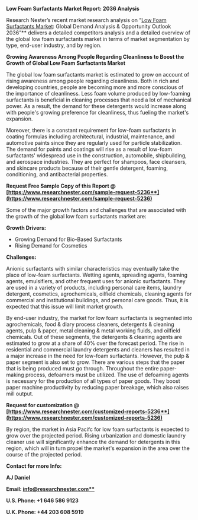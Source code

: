 ﻿**Low Foam Surfactants Market Report: 2036 Analysis**

Research Nester’s recent market research analysis on “[Low Foam Surfactants Market](https://www.researchnester.com/reports/low-foam-surfactants-market/5236): Global Demand Analysis & Opportunity Outlook 2036”** delivers a detailed competitors analysis and a detailed overview of the global low foam surfactants market in terms of market segmentation by type, end-user industry, and by region. 

**Growing Awareness Among People Regarding Cleanliness to Boost the Growth of Global Low Foam Surfactants Market** 

The global low foam surfactants market is estimated to grow on account of rising awareness among people regarding cleanliness. Both in rich and developing countries, people are becoming more and more conscious of the importance of cleanliness. Less foam volume produced by low-foaming surfactants is beneficial in cleaning processes that need a lot of mechanical power. As a result, the demand for these detergents would increase along with people's growing preference for cleanliness, thus fueling the market's expansion. 

Moreover, there is a constant requirement for low-foam surfactants in coating formulas including architectural, industrial, maintenance, and automotive paints since they are regularly used for particle stabilization. The demand for paints and coatings will rise as a result of low-foam surfactants' widespread use in the construction, automobile, shipbuilding, and aerospace industries. They are perfect for shampoos, face cleansers, and skincare products because of their gentle detergent, foaming, conditioning, and antibacterial properties. 

**Request Free Sample Copy of this Report @ [https://www.researchnester.com/sample-request-5236**](https://www.researchnester.com/sample-request-5236)**

Some of the major growth factors and challenges that are associated with the growth of the global low foam surfactants market are: 

**Growth Drivers:**

- Growing Demand for Bio-Based Surfactants 
- Rising Demand for Cosmetics 

**Challenges:**

Anionic surfactants with similar characteristics may eventually take the place of low-foam surfactants. Wetting agents, spreading agents, foaming agents, emulsifiers, and other frequent uses for anionic surfactants. They are used in a variety of products, including personal care items, laundry detergent, cosmetics, agrochemicals, oilfield chemicals, cleaning agents for commercial and institutional buildings, and personal care goods. Thus, it is expected that this issue will limit market growth. 

By end-user industry, the market for low foam surfactants is segmented into agrochemicals, food & diary process cleaners, detergents & cleaning agents, pulp & paper, metal cleaning & metal working fluids, and oilfield chemicals. Out of these segments, the detergents & cleaning agents are estimated to grow at a share of 40% over the forecast period. The rise in residential and commercial laundry detergents and cleaners has resulted in a major increase in the need for low-foam surfactants. However, the pulp & paper segment is also set to grow. There are various steps that the paper that is being produced must go through. Throughout the entire paper-making process, defoamers must be utilized. The use of defoaming agents is necessary for the production of all types of paper goods. They boost paper machine productivity by reducing paper breakage, which also raises mill output. 

**Request for customization @ [https://www.researchnester.com/customized-reports-5236**](https://www.researchnester.com/customized-reports-5236)**

By region, the market in Asia Pacifc for low foam surfactants is expected to grow over the projected period. Rising urbanization and domestic laundry cleaner use will significantly enhance the demand for detergents in this region, which will in turn propel the market's expansion in the area over the course of the projected period. 

**Contact for more Info:**

**AJ Daniel**

**Email: [info@researchnester.com**](mailto:info@researchnester.com)**

**U.S. Phone: +1 646 586 9123** 

**U.K. Phone: +44 203 608 5919**


